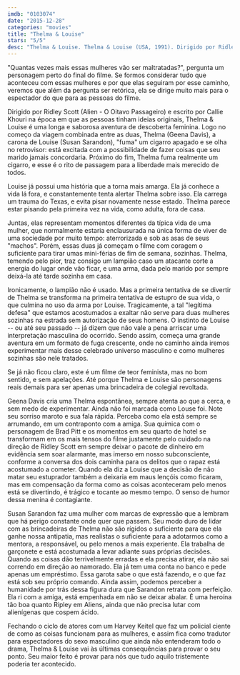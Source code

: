 ```yaml
---
imdb: "0103074"
date: "2015-12-28"
categories: "movies"
title: "Thelma & Louise"
stars: "5/5"
desc: "Thelma & Louise. Thelma & Louise (USA, 1991). Dirigido por Ridley Scott. Escrito por Callie Khouri. Com Susan Sarandon, Geena Davis, Harvey Keitel, Michael Madsen, Christopher McDonald, Stephen Tobolowsky, Brad Pitt, Timothy Carhart, Lucinda Jenney."
---
```

"Quantas vezes mais essas mulheres vão ser maltratadas?", pergunta um personagem perto do final do filme. Se formos considerar tudo que aconteceu com essas mulheres e por que elas seguiram por esse caminho, veremos que além da pergunta ser retórica, ela se dirige muito mais para o espectador do que para as pessoas do filme.

Dirigido por Ridley Scott (Alien - O Oitavo Passageiro) e escrito por Callie Khouri na época em que as pessoas tinham ideias originais, Thelma & Louise é uma longa e saborosa aventura de descoberta feminina. Logo no começo da viagem combinada entre as duas, Thelma (Geena Davis), a carona de Louise (Susan Sarandon), "fuma" um cigarro apagado e se olha no retrovisor: está excitada com a possibilidade de fazer coisas que seu marido jamais concordaria. Próximo do fim, Thelma fuma realmente um cigarro, e esse é o rito de passagem para a liberdade mais merecido de todos.

Louise já possui uma história que a torna mais amarga. Ela já conhece a vida lá fora, e constantemente tenta alertar Thelma sobre isso. Ela carrega um trauma do Texas, e evita pisar novamente nesse estado. Thelma parece estar pisando pela primeira vez na vida, como adulta, fora de casa.

Juntas, elas representam momentos diferentes da típica vida de uma mulher, que normalmente estaria enclausurada na única forma de viver de uma sociedade por muito tempo: aterrorizada e sob as asas de seus "machos". Porém, essas duas já começam o filme com coragem o suficiente para tirar umas mini-férias de fim de semana, sozinhas. Thelma, temendo pelo pior, traz consigo um lampião caso um atacante corte a energia do lugar onde vão ficar, e uma arma, dada pelo marido por sempre deixá-la até tarde sozinha em casa.

Ironicamente, o lampião não é usado. Mas a primeira tentativa de se divertir de Thelma se transforma na primeira tentativa de estupro de sua vida, o que culmina no uso da arma por Louise. Tragicamente, a tal "legítima defesa" que estamos acostumados a exaltar não serve para duas mulheres sozinhas na estrada sem autorização de seus homens. O instinto de Louise -- ou até seu passado -- já dizem que não vale a pena arriscar uma interpretação masculina do ocorrido. Sendo assim, começa uma grande aventura em um formato de fuga crescente, onde no caminho ainda iremos experimentar mais desse celebrado universo masculino e como mulheres sozinhas são nele tratados.

Se já não ficou claro, este é um filme de teor feminista, mas no bom sentido, e sem apelações. Até porque Thelma e Louise são personagens reais demais para ser apenas uma brincadeira de colegial revoltada.

Geena Davis cria uma Thelma espontânea, sempre atenta ao que a cerca, e sem medo de experimentar. Ainda não foi marcada como Louse foi. Note seu sorriso maroto e sua fala rápida. Perceba como ela está sempre se arrumando, em um contraponto com a amiga. Sua química com o personagem de Brad Pitt e os momentos em seu quarto de hotel se transformam em os mais tensos do filme justamente pelo cuidado na direção de Ridley Scott em sempre deixar o pacote de dinheiro em evidência sem soar alarmante, mas imerso em nosso subconsciente, conforme a conversa dos dois caminha para os delitos que o rapaz está acostumado a cometer. Quando ela diz a Louise que a decisão de não matar seu estuprador também a deixaria em maus lençóis como ficaram, mas em compensação da forma como as coisas aconteceram pelo menos está se divertindo, é trágico e tocante ao mesmo tempo. O senso de humor dessa menina é contagiante.

Susan Sarandon faz uma mulher com marcas de expressão que a lembram que há perigo constante onde quer que passem. Seu modo duro de lidar com as brincadeiras de Thelma não são rígidos o suficiente para que ela ganhe nossa antipatia, mas realistas o suficiente para a adotarmos como a mentora, a responsável, ou pelo menos a mais experiente. Ela trabalha de garçonete e está acostumada a levar adiante suas próprias decisões. Quando as coisas dão terrivelmente erradas e ela precisa atirar, ela não sai correndo em direção ao namorado. Ela já tem uma conta no banco e pede apenas um empréstimo. Essa garota sabe o que está fazendo, e o que faz está sob seu próprio comando. Ainda assim, podemos perceber a humanidade por trás dessa figura dura que Sarandon retrata com perfeição. Ela ri com a amiga, está empenhada em não se deixar abalar. É uma heroína tão boa quanto Ripley em Aliens, ainda que não precisa lutar com alienígenas que cospem ácido.

Fechando o ciclo de atores com um Harvey Keitel que faz um policial ciente de como as coisas funcionam para as mulheres, e assim fica como tradutor para espectadores do sexo masculino que ainda não entenderam todo o drama, Thelma & Louise vai às últimas consequências para provar o seu ponto. Seu maior feito é provar para nós que tudo aquilo tristemente poderia ter acontecido.
